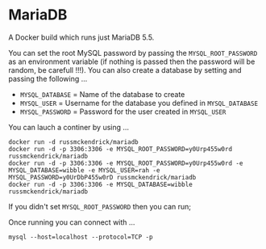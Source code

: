 MariaDB
=============

A Docker build which runs just MariaDB 5.5.

You can set the root MySQL password by passing the `MYSQL_ROOT_PASSWORD` as an environment variable (if nothing is passed then the password will be random, be carefull !!!). You can also create a database by setting and passing the following ...

- `MYSQL_DATABASE` = Name of the database to create
- `MYSQL_USER` = Username for the database you defined in `MYSQL_DATABASE`
- `MYSQL_PASSWORD` = Password for the user created in `MYSQL_USER`

You can lauch a continer by using ...



```
docker run -d russmckendrick/mariadb
docker run -d -p 3306:3306 -e MYSQL_ROOT_PASSWORD=y0Urp455w0rd russmckendrick/mariadb
docker run -d -p 3306:3306 -e MYSQL_ROOT_PASSWORD=y0Urp455w0rd -e MYSQL_DATABASE=wibble -e MYSQL_USER=rah -e MYSQL_PASSWORD=y0UrDbP455w0rD russmckendrick/mariadb
docker run -d -p 3306:3306 -e MYSQL_DATABASE=wibble russmckendrick/mariadb
```

If you didn't set `MYSQL_ROOT_PASSWORD` then you can run;




Once running you can connect with ...

```
mysql --host=localhost --protocol=TCP -p
```

